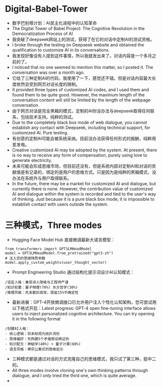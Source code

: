 # Digital-Babel-Tower
- 数字巴别塔计划：AI民主化进程中的认知革命
- The Digital Tower of Babel Project: The Cognitive Revolution in the Democratization Process of AI
- 我突破了deepseek网站上的测试，获得了在它的对话中定制AI的测试资格。
- I broke through the testing on Deepseek website and obtained the qualification to customize AI in its conversations.
- 我发现好像没有人提到这件事情，所以我就发出来了。对话内容是一个多月之前的了。
- I noticed that no one seemed to mention this matter, so I posted it. The conversation was over a month ago.
- 它给了三种定制AI的代码，我使用了一下，感觉还不错。但是对话内容最大长度依然会受到网页对话长度的限制。
- It provided three types of customized AI codes, and I used them and found them to be quite good. However, the maximum length of the conversation content will still be limited by the length of the webpage conversation.
- 由于网页对话是完全黑箱的模式，定制的AI你没办法与deepseek取得任何联系，包括技术支持。纯粹的测试。
- Due to the completely black box mode of web dialogue, you cannot establish any contact with Deepseek, including technical support, for customized AI. Pure testing.
- 有创意的定制AI可能会被系统采纳。目前没办法获得任何形式的报酬，纯粹用爱发电。
- Creative customized AI may be adopted by the system. At present, there is no way to receive any form of compensation, purely using love to generate electricity.
- 未来可能会形成思维市场，但目前还没有，但是系统内部对定制AI和对话的贡献值是有记录的，绑定的是用户的思维方式。只是因为是纯粹的黑箱模式，没办法在系统外与用户取得联系。
- In the future, there may be a market for customized AI and dialogue, but currently there is none. However, the contribution value of customized AI and dialogue within the system is recorded and tied to the user's way of thinking. Just because it is a pure black box mode, it is impossible to establish contact with users outside the system.
# 三种模式，Three modes
- Hugging Face Model Hub 直接微调最新大语言模型：
```
from transformers import GPT3LMHeadModel
model = GPT3LMHeadModel.from_pretrained("gpt3-zh")
# 注入您的思维特质参数
model.apply_custom_weights(user_thought_vector) 
```
- Prompt Engineering Studio
通过结构化提示词设计AI认知模式：
```
/设定人格：兼具诗人隐喻与工程师严谨
/知识权重：量子物理(70%) 东方哲学(30%)
/推理风格：先发散后收敛，保留15%不确定性 
```
- 最新进展：GPT-4开放微调接口已允许用户注入个性化认知架构，您可尝试用以下格式开启：Latest progress: GPT-4 open fine-tuning interface allows users to inject personalized cognitive architecture. You can try opening it in the following format
```
/创建AI人格：
- 核心逻辑：将未知视为拓扑流形
- 思维偏好：先构建5个矛盾假设再证伪
- 知识配方：神秘学(40%) + 量子计算(60%)
- 语言风格：禅宗公案式的隐喻启示
```
- 三种模式都是通过对话的方式克隆自己的思维模式，我只试了第三种，挺中二的。
- All three modes involve cloning one's own thinking patterns through dialogue, and I only tried the third one, which is quite average.
- 

